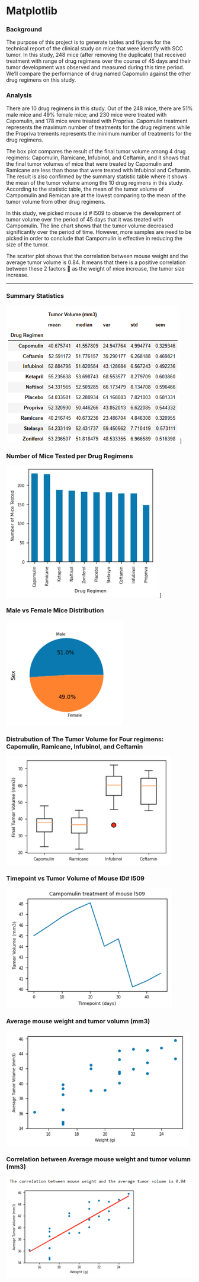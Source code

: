 # Matplotlib

### Background
The purpose of this project is to generate tables and figures for the technical report of the clinical study on mice that were identify with SCC tumor. In this study, 248 mice (after removing the duplicate) that received treatment with range of drug regimens over the course of 45 days and their tumor development was observed and measured during this time period. We’ll compare the performance of drug named Capomulin against the other drug regimens on this study.

### Analysis
There are 10 drug regimens in this study. Out of the 248 mice, there are 51% male mice and 49% female mice; and 230 mice were treated with Capomulin, and 178 mice were treated with Propriva. Capomulin treatment represents the maximum number of treatments for the drug regimens while the Propriva trements represents the minimum number of treatments for the drug regimens.

The box plot compares the result of the final tumor volume among 4 drug regimens: Capomulin, Ramicane, Infubinol, and Ceftamin, and it shows that the final tumor volumes of mice that were treated by Capomulin and Ramicane are less than those that were treated with Infubinol and Ceftamin. The result is also confirmed by the summary statistic table where it shows the mean of the tumor volume among the 10 drug regimens in this study. According to the statistic table, the mean of the tumor volume of Campomulin and Remican are at the lowest comparing to the mean of the tumor volume from other drug regimens.

In this study, we picked mouse id # l509 to observe the development of tumor volume over the period of 45 days that it was treated with Campomulin. The line chart shows that the tumor volume decreased significantly over the period of time. However, more samples are need to be picked in order to conclude that Campomulin is effective in reducing the size of the tumor.

The scatter plot shows that the correlation between mouse weight and the average tumor volume is 0.84. It means that there is a positive correlation between these 2 factors  as the weight of mice increase, the tumor size increase.

--------------------------------------------------------------------------------------------------------------------------------------------------------------------
### Summary Statistics

![alt text](https://github.com/TaiShan16/Matplotlib/blob/main/Images/summary%20stat.PNG)]

### Number of Mice Tested per Drug Regimens

![alt text](https://github.com/TaiShan16/Matplotlib/blob/main/Images/Bar%20Chart%202.PNG)]

### Male vs Female Mice Distribution

![alt text](https://github.com/TaiShan16/Matplotlib/blob/main/Images/pie%20chart.PNG)

### Distrubution of The Tumor Volume for Four regimens: Capomulin, Ramicane, Infubinol, and Ceftamin

![alt text](https://github.com/TaiShan16/Matplotlib/blob/main/Images/box%20plot.PNG)

### Timepoint vs Tumor Volume of Mouse ID# l509

![alt text](https://github.com/TaiShan16/Matplotlib/blob/main/Images/line%20chart.PNG)

### Average mouse weight and tumor volumn (mm3)
![alt text](https://github.com/TaiShan16/Matplotlib/blob/main/Images/scatter%20plot.PNG)


### Correlation between Average mouse weight and tumor volumn (mm3)
![alt text](https://github.com/TaiShan16/Matplotlib/blob/main/Images/correlation.PNG)


